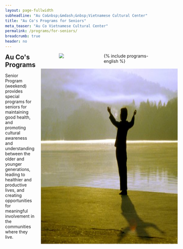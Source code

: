 ```yaml
---
layout: page-fullwidth
subheadline: "Au Co&nbsp;&mdash;&nbsp;Vietnamese Cultural Center"
title: "Au Co's Programs for Seniors"
meta_teaser: "Au Co Vietnamese Cultural Center"
permalink: /programs/for-seniors/
breadcrumb: true
header: no
---
```

<!--more-->
<div class="row">
<div class="medium-4 medium-push-8 columns">
<h2 style="margin: 0px">Au Co's Programs</h2>
<img width="150" src="{{ site.urlimg }}auco-logo.png">
{% include programs-english %}
</div><!-- /.medium-4.columns -->
<div class="medium-8 medium-pull-4 columns" markdown="1">

Senior Program (weekend) provides special programs for seniors for maintaining good health, and promoting cultural awareness and understanding between the older and younger generations, leading to healthier and productive lives, and creating opportunities for meaningful involvement in the communities where they live.

<img width="100%" height="auto" align="center" alt="" src="/images/au-co-senior-program-01.jpg">
</div><!-- /.row -->
